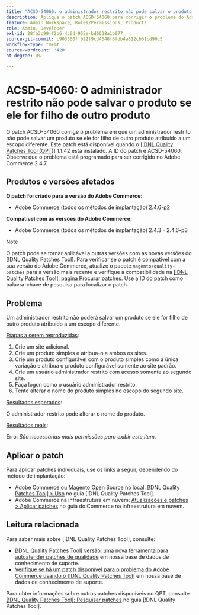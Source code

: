 ```yaml
---
title: "ACSD-54060: o administrador restrito não pode salvar o produto se ele for filho de outro produto"
description: Aplique o patch ACSD-54060 para corrigir o problema do Adobe Commerce em que um administrador restrito não pode salvar um produto se ele for filho de outro produto atribuído a um escopo diferente.
feature: Admin Workspace, Roles/Permissions, Products
role: Admin, Developer
exl-id: 28fa3c99-f2b6-4c6d-955a-bd6638a1b077
source-git-commit: c903360ffb22f9cd4648f6fdb4a812cb61cd90c5
workflow-type: tm+mt
source-wordcount: '420'
ht-degree: 0%

---
```


# ACSD-54060: O administrador restrito não pode salvar o produto se ele for filho de outro produto

O patch ACSD-54060 corrige o problema em que um administrador restrito não pode salvar um produto se ele for filho de outro produto atribuído a um escopo diferente. Este patch está disponível quando o [[!DNL Quality Patches Tool (QPT)]](/help/announcements/adobe-commerce-announcements/magento-quality-patches-released-new-tool-to-self-serve-quality-patches.md) 1.1.42 está instalado. A ID do patch é ACSD-54060. Observe que o problema está programado para ser corrigido no Adobe Commerce 2.4.7.

## Produtos e versões afetados

**O patch foi criado para a versão do Adobe Commerce:**

* Adobe Commerce (todos os métodos de implantação) 2.4.6-p2

**Compatível com as versões do Adobe Commerce:**

* Adobe Commerce (todos os métodos de implantação) 2.4.3 - 2.4.6-p3

>[!NOTE]
>
>O patch pode se tornar aplicável a outras versões com as novas versões do [!DNL Quality Patches Tool]. Para verificar se o patch é compatível com a sua versão do Adobe Commerce, atualize o pacote `magento/quality-patches` para a versão mais recente e verifique a compatibilidade na [[!DNL Quality Patches Tool]: página Procurar patches](https://experienceleague.adobe.com/tools/commerce-quality-patches/index.html). Use a ID do patch como palavra-chave de pesquisa para localizar o patch.

## Problema

Um administrador restrito não poderá salvar um produto se ele for filho de outro produto atribuído a um escopo diferente.

<u>Etapas a serem reproduzidas</u>:

1. Crie um site adicional.
1. Crie um produto simples e atribua-o a ambos os sites.
1. Crie um produto configurável com o produto simples como a única variação e atribua o produto configurável somente ao site padrão.
1. Crie um usuário administrador restrito com acesso somente ao segundo site.
1. Faça logon como o usuário administrador restrito.
1. Tente alterar o nome do produto simples no escopo do segundo site.

<u>Resultados esperados</u>:

O administrador restrito pode alterar o nome do produto.

<u>Resultados reais</u>:

Erro: *São necessárias mais permissões para exibir este item*.

## Aplicar o patch

Para aplicar patches individuais, use os links a seguir, dependendo do método de implantação:

* Adobe Commerce ou Magento Open Source no local: [[!DNL Quality Patches Tool] > Uso](https://experienceleague.adobe.com/docs/commerce-operations/tools/quality-patches-tool/usage.html) no guia [!DNL Quality Patches Tool].
* Adobe Commerce na infraestrutura em nuvem: [Atualizações e patches > Aplicar patches](https://experienceleague.adobe.com/docs/commerce-cloud-service/user-guide/develop/upgrade/apply-patches.html) no guia do Commerce na infraestrutura em nuvem.

## Leitura relacionada

Para saber mais sobre [!DNL Quality Patches Tool], consulte:

* [[!DNL Quality Patches Tool] versão: uma nova ferramenta para autoatender patches de qualidade](/help/announcements/adobe-commerce-announcements/magento-quality-patches-released-new-tool-to-self-serve-quality-patches.md) em nossa base de dados de conhecimento de suporte.
* [Verifique se há um patch disponível para o problema do Adobe Commerce usando o [!DNL Quality Patches Tool]](/help/support-tools/patches-available-in-qpt-tool/check-patch-for-magento-issue-with-magento-quality-patches.md) em nossa base de dados de conhecimento de suporte.

Para obter informações sobre outros patches disponíveis no QPT, consulte [[!DNL Quality Patches Tool]: Pesquisar patches](https://experienceleague.adobe.com/tools/commerce-quality-patches/index.html) no guia [!DNL Quality Patches Tool].
